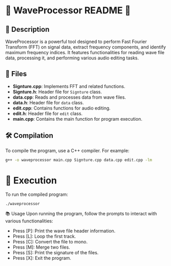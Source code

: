# 🎵 WaveProcessor README 🎵

## 📜 Description

WaveProcessor is a powerful tool designed to perform Fast Fourier Transform (FFT) on signal data, extract frequency components, and identify maximum frequency indices. It features functionalities for reading wave file data, processing it, and performing various audio editing tasks.

## 📁 Files

- **Signture.cpp**: Implements FFT and related functions.
- **Signture.h**: Header file for `Signture` class.
- **data.cpp**: Reads and processes data from wave files.
- **data.h**: Header file for `data` class.
- **edit.cpp**: Contains functions for audio editing.
- **edit.h**: Header file for `edit` class.
- **main.cpp**: Contains the main function for program execution.

## 🛠️ Compilation

To compile the program, use a C++ compiler. For example:

```sh
g++ -o waveprocessor main.cpp Signture.cpp data.cpp edit.cpp -lm
```
#  🚀 Execution
To run the compiled program:
```
./waveprocessor
```
📚 Usage
Upon running the program, follow the prompts to interact with various functionalities:

- Press [P]: Print the wave file header information.
- Press [L]: Loop the first track.
- Press [C]: Convert the file to mono.
- Press [M]: Merge two files.
- Press [S]: Print the signature of the files.
- Press [X]: Exit the program.
